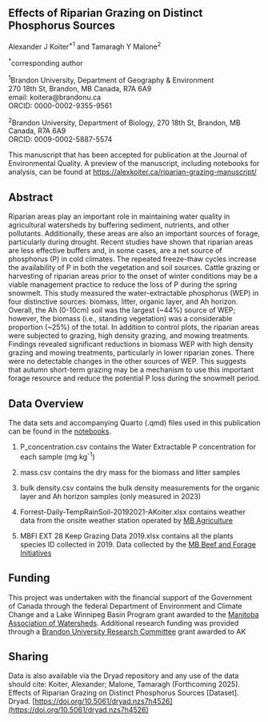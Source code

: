 ## Effects of Riparian Grazing on Distinct Phosphorus Sources

Alexander J Koiter<sup>*1</sup> and Tamaragh Y Malone<sup>2</sup>

<sup>*</sup>corresponding author

<sup>1</sup>Brandon University, Department of Geography & Environment\
270 18th St, Brandon, MB Canada, R7A 6A9\
email: koitera\@brandonu.ca\
ORCID: 0000-0002-9355-9561

<sup>2</sup>Brandon University, Department of Biology, 270 18th St, Brandon, MB Canada, R7A 6A9\
ORCID: 0009-0002-5887-5574

This manuscript that has been accepted for publication at the Journal of Environmental Quality.
A preview of the manuscript, including notebooks for analysis, can be found at <https://alexkoiter.ca/riparian-grazing-manuscript/>

## Abstract
 Riparian areas play an important role in maintaining water quality in agricultural watersheds by buffering sediment, nutrients, and other pollutants. Additionally, these areas are also an important sources of forage, particularly during drought. Recent studies have shown that riparian areas are less effective buffers and, in some cases, are a net source of phosphorus (P) in cold climates. The repeated freeze-thaw cycles increase the availability of P in both the vegetation and soil sources. Cattle grazing or harvesting of riparian areas prior to the onset of winter conditions may be a viable management practice to reduce the loss of P during the spring snowmelt. This study measured the water-extractable phosphorus (WEP) in four distinctive sources: biomass, litter, organic layer, and Ah horizon. Overall, the Ah (0-10cm) soil was the largest (~44%) source of WEP; however, the biomass (i.e., standing vegetation) was a considerable proportion (~25%) of the total. In addition to control plots, the riparian areas were subjected to grazing, high density grazing, and mowing treatments. Findings revealed significant reductions in biomass WEP with high density grazing and mowing treatments, particularly in lower riparian zones. There were no detectable changes in the other sources of WEP. This suggests that autumn short-term grazing may be a mechanism to use this important forage resource and reduce the potential P loss during the snowmelt period.

## Data Overview
The data sets and accompanying Quarto (.qmd) files used in this publication can be found in the [notebooks](https://github.com/alex-koiter/riparian-grazing-manuscript/tree/main/notebooks).

1. P_concentration.csv contains the Water Extractable P concentration for each sample (mg kg<sup>-1</sup>)

2. mass.csv contains the dry mass for the biomass and litter samples

3. bulk density.csv contains the bulk density measurements for the organic layer and Ah horizon samples (only measured in 2023)

4. Forrest-Daily-TempRainSoil-20192021-AKoiter.xlsx contains weather data from the onsite weather station operated by [MB Agriculture](https://www.gov.mb.ca/agriculture/weather/manitoba-ag-weather.html)

5. MBFI EXT 28 Keep Grazing Data 2019.xlsx contains all the plants species ID collected in 2019. Data collected by the [MB Beef and Forage Initiatives](https://www.mbfi.ca/)

## Funding

This project was undertaken with the financial support of the Government of Canada through the federal Department of Environment and Climate Change and a Lake Winnipeg Basin Program grant awarded to the [Manitoba Association of Watersheds](https://manitobawatersheds.org/). Additional research funding was provided through a [Brandon University Research Committee](https://www.brandonu.ca/research/funding/internal-funding-information/burc/) grant awarded to AK

## Sharing
Data is also available via the Dryad repository and any use of the data should cite:
Koiter, Alexander; Malone, Tamaragh (Forthcoming 2025). Effects of Riparian Grazing on Distinct Phosphorus Sources [Dataset]. Dryad. [https://doi.org/10.5061/dryad.nzs7h4526](https://doi.org/10.5061/dryad.nzs7h4526)